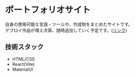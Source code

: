 # ポートフォリオサイト
自身の使用可能な言語・ツールや、作成物をまとめたサイトです。  
デプロイ作品が増え次第、随時追加していく予定です。([リンク](https://my-portfolio-bay-two-44.vercel.app/))  

## 技術スタック
- HTML/CSS
- React(Vite)
- MaterialUI
